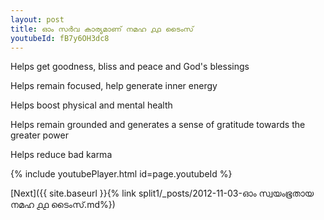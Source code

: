 ```yaml
---
layout: post
title: ഓം സർവ കാര്യമാണ് നമഹ ൧൧ ടൈംസ്
youtubeId: fB7y6OH3dc8
---
```

 
 
Helps get goodness, bliss and peace and God's blessings
 
Helps remain focused, help generate inner energy 
 
Helps boost physical and mental health 
 
Helps remain grounded and generates a sense of gratitude towards the greater power 
 
Helps reduce bad karma
 
 
 
 


{% include youtubePlayer.html id=page.youtubeId %}
 
[Next]({{ site.baseurl }}{% link  split1/_posts/2012-11-03-ഓം സ്വയംഭൂതായ നമഹ ൧൧ ടൈംസ്.md%})
 
